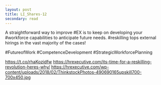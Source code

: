 ```yaml
---
layout: post
title: LI_Shares-12
secondary: read
---
```


A straightforward way to improve #EX is to keep on developing your #workforce capabilities to anticipate future needs.
#reskilling tops external hirings in the vast majority of the cases!

#FutureofWork #CompetenceDevelopment #StrategicWorkforcePlanning

 https://t.co/rhaKozidfw
https://hrexecutive.com/its-time-for-a-reskilling-revolution-heres-why/
https://hrexecutive.com/wp-content/uploads/2018/02/ThinkstockPhotos-490690165upskill700-700x450.jpg
